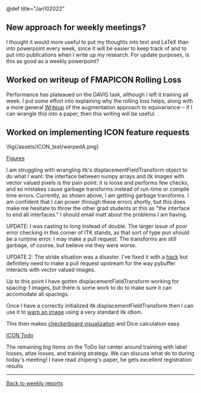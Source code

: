 @def title="Jan102022"

## New approach for weekly meetings?

I thought it would more useful to put my thoughts into text and LaTeX than into
powerpoint every week, since it will be easier to keep track of and to put into
publications when I write up my research. For update purposes, is this as good
as a weekly powerpoint?

## Worked on writeup of FMAPICON Rolling Loss


Performance has plateaued on the DAVIS task, although I left it training all
week. I put some effort into explaining why the rolling loss helps, along with
a more general [Writeup](/FeatureMapICON/#attempt_3_rolling_augmentation) of
the augmentation approach to equivariance-- if I can wrangle this into a paper,
then this writing will be useful.
 

## Worked on implementing ICON feature requests

\fig{/assets/ICON_test/warpedA.png}

[Figures](/ICON_test)

I am struggling with wrangling itk's displacementFieldTransform object to do
what I want: the interface between numpy arrays and itk images with vector
valued pixels is the pain point: it is loose and performs few checks, and so
mistakes cause garbage transforms instead of run-time or compile time errors.
Currently, as shown above, I am getting garbage transforms. I am confident that 
I can power through these errors shortly, but this does make me hesitate to throw
the other grad students at this as "the interface to end all interfaces." I
should email matt about the problems I am having.


UPDATE: I was casting to long instead of double. The larger issue of poor error
checking in this corner of ITK stands, as that sort of type pun should be a
runtime error. I may make a pull request. The transforms are still garbage, of
course, but believe me they were worse.

UPDATE 2: The stride situation was a disaster. I've fixed it with a
[hack](https://github.com/HastingsGreer/InverseConsistency/blob/0a1f78f29766e0eaab2a6fa4b7eaf9f0868d986d/src/icon_registration/itk_wrapper.py#L104)
but definitely need to make a pull request upstream for the way pybuffer
interacts with vector valued images.

Up to this point I have gotten displacementFieldTransform working for spacing-1
images, but there is some work to do to make sure it can accomodate all
spacings.

Once I have a correctly initialized itk.displacementFieldTransform then I can use it to [warp an image](https://github.com/HastingsGreer/InverseConsistency/blob/bf488289726e69c70a77ac172f1919e83dc250c9/test/test_itk_integration.py#L34) using a very standard itk idiom.


This then makes [checkerboard
visualization](https://itk.org/ITKExamples/src/Filtering/ImageCompare/CombineTwoImagesWithCheckerBoardPattern/Documentation.html)
and Dice calculation easy.

[ICON Todo](https://github.com/HastingsGreer/InverseConsistency/blob/itkIntegration/TODO.md)

The remaining big items on the ToDo list center around training with label
losses, atlas losses, and training strategy. We can discuss what do to during
today's meeting! I have read zhipeng's paper, he gets excellent registration
results


----


[Back to weekly reports](/Reports)
